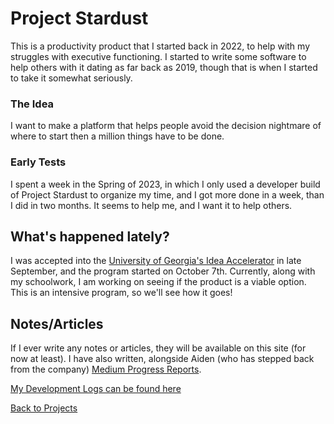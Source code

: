 # Project Stardust
This is a productivity product that I started back in 2022, to help with my struggles with executive functioning. I started to write some software to help others with it dating as far back as 2019, though that is when I started to take it somewhat seriously.

### The Idea
I want to make a platform that helps people avoid the decision nightmare of where to start then a million things have to be done.

### Early Tests
I spent a week in the Spring of 2023, in which I only used a developer build of Project Stardust to organize my time, and I got more done in a week, than I did in two months. It seems to help me, and I want it to help others.

## What's happened lately?
I was accepted into the [University of Georgia's Idea Accelerator](https://www.terry.uga.edu/entrepreneurship/uga-accelerator/) in late September, and the program started on October 7th. Currently, along with my schoolwork, I am working on seeing if the product is a viable option. This is an intensive program, so we'll see how it goes!

## Notes/Articles
If I ever write any notes or articles, they will be available on this site (for now at least). I have also written, alongside Aiden (who has stepped back from the company) [Medium Progress Reports](https://medium.com/@agentdid127/list/alium-progress-reports-be3e66842afd).

[My Development Logs can be found here](%WEBPATH%/projects/project-stardust/devlogs/)


[Back to Projects](%WEBPATH%/projects/)